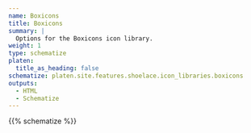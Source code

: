```yaml
---
name: Boxicons
title: Boxicons
summary: |
  Options for the Boxicons icon library.
weight: 1
type: schematize
platen:
  title_as_heading: false
schematize: platen.site.features.shoelace.icon_libraries.boxicons
outputs:
  - HTML
  - Schematize
---
```


{{% schematize %}}
